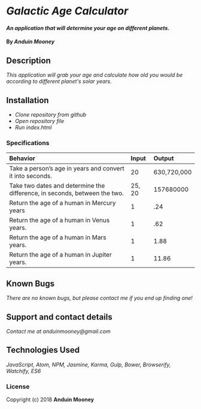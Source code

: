 # _Galactic Age Calculator_

#### _An application that will determine your age on different planets._

#### By _**Anduin Mooney**_

## Description

_This application will grab your age and calculate how old you would be according to different planet's solar years._


## Installation
* _Clone repository from github_
* _Open repository file_
* _Run index.html_


### Specifications
| Behavior | Input | Output |
| :-------------     | :------------- | :-------------
| Take a person’s age in years and convert it into seconds.| 20 | 630,720,000 |
| Take two dates and determine the difference, in seconds, between the two.| 25, 20 | 157680000 |
| Return the age of a human in Mercury years | 1 | .24 |
| Return the age of a human in Venus years.| 1 | .62 |
| Return the age of a human in Mars years.| 1 | 1.88 |
| Return the age of a human in Jupiter years.| 1 | 11.86 |

## Known Bugs

_There are no known bugs, but please contact me if you end up finding one!_

## Support and contact details

_Contact me at anduinmooney@gmail.com_

## Technologies Used

_JavaScript, Atom, NPM, Jasmine, Karma, Gulp, Bower, Browserify, Watchify, ES6_

### License

Copyright (c) 2018 **Anduin Mooney**
